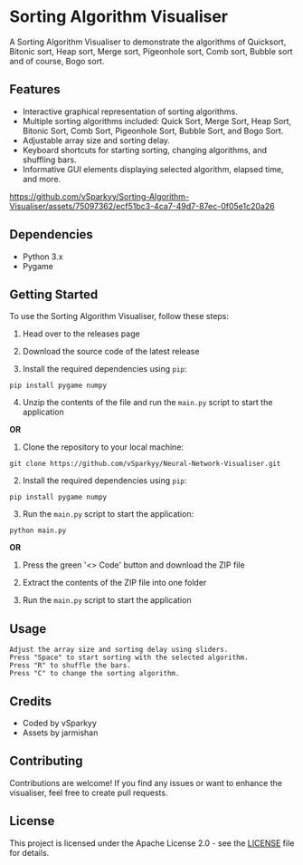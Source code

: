 # Sorting Algorithm Visualiser
A Sorting Algorithm Visualiser to demonstrate the algorithms of Quicksort, Bitonic sort, Heap sort, Merge sort, Pigeonhole sort, Comb sort, Bubble sort and of course, Bogo sort.

## Features

- Interactive graphical representation of sorting algorithms.
- Multiple sorting algorithms included: Quick Sort, Merge Sort, Heap Sort, Bitonic Sort, Comb Sort, Pigeonhole Sort, Bubble Sort, and Bogo Sort.
- Adjustable array size and sorting delay.
- Keyboard shortcuts for starting sorting, changing algorithms, and shuffling bars.
- Informative GUI elements displaying selected algorithm, elapsed time, and more.

https://github.com/vSparkyy/Sorting-Algorithm-Visualiser/assets/75097362/ecf51bc3-4ca7-49d7-87ec-0f05e1c20a26

## Dependencies

- Python 3.x
- Pygame

## Getting Started

To use the Sorting Algorithm Visualiser, follow these steps:

1. Head over to the releases page

2. Download the source code of the latest release 

3. Install the required dependencies using `pip`:

```pip install pygame numpy```

4. Unzip the contents of the file and run the ``main.py`` script to start the application

**OR**

1. Clone the repository to your local machine:

```git clone https://github.com/vSparkyy/Neural-Network-Visualiser.git```

2. Install the required dependencies using `pip`:

```pip install pygame numpy```

3. Run the `main.py` script to start the application:

```python main.py```

**OR**

1. Press the green '<> Code' button and download the ZIP file

2. Extract the contents of the ZIP file into one folder

3. Run the `main.py` script to start the application

## Usage

    Adjust the array size and sorting delay using sliders.
    Press "Space" to start sorting with the selected algorithm.
    Press "R" to shuffle the bars.
    Press "C" to change the sorting algorithm.

## Credits

- Coded by vSparkyy
- Assets by jarmishan

## Contributing

Contributions are welcome! If you find any issues or want to enhance the visualiser, feel free to create pull requests.

## License

This project is licensed under the Apache License 2.0 - see the [LICENSE](LICENSE) file for details.
